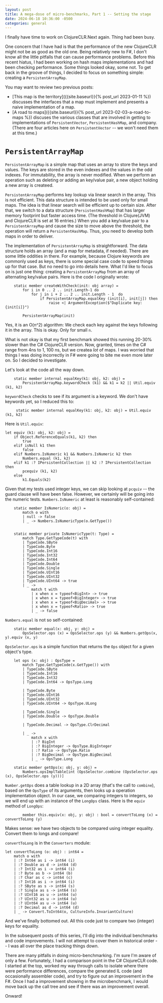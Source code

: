 ```yaml
---
layout: post
title: A mega-dose of micro-benchmarks, Part 1 -- Setting the stage   
date: 2024-06-18 10:36:00 -0500
categories: general
---
```


I finally have time to work on ClojureCLR.Next again.  Thing had been busy.

One concern that I have had is that the performance of the new ClojureCLR might not be as good as the old one. Being relatively new to F#, I don't know all the little pitfalls that can cause performance problems.  Before this recent hiatus, I had been working on hash maps implementations and had been checking performance.  Some things looked okay, some not.  To get back in the groove of things, I decided to focus on something simple: creating a `PersistentArrayMap`.

You may want to review two previous posts:

- [This map is the territory]({{site.baseurl}}{% post_url 2023-01-11 %}) discusses the interfaces that a map must implement and presents a naive implementation of a map.
- [A road to maps]({{site.baseurl}}{% post_url 2023-02-03-a-road-to-maps %}) discuses the various classes that are involved in getting to implementations of `PersistentVector`, `PersistentHashMap`, and company.  (There are four articles here on `PersistentVector` -- we won't need them at this time.)


# `PersistentArrayMap`

`PersistentArrayMap` is a simple map that uses an array to store the keys and values.  The keys are stored in the even indexes and the values in the odd indexes.  For immutability, the array is never modified.  When we perform an operation such as deleting or adding an key/value pair, a new object holding a new array is createed.

`PersistentArrayMap` performs key lookup via linear search in the array.  This is not efficient.  This data structure is intended to be used only for small maps.  The idea is that linear search will be efficient up to certain size.  After that, we switch to a data structure (`PersistentHashMap`) that has larger memory footprint but faster access time.  (The threshold in Clojure(JVM) and ClojureCLR is set at 16 entries.)  When you add a key/value pair to a `PersistentArrayMap` and cause the size to move above the threshold, the operation will return a `PersistentHashMap`.  Thus, you need to develop both maps in order to deliver. 


The implementation of `PersistentArrayMap` is straightforward.  The data structure holds an array (and a map for metadata, if needed).
There are some little oddities in there.  For example, because Clojure keywords are commonly used as keys, there is some special case code to speed things up for that case.  But no need to go into details here.  What I'd like to focus on is just one thing: creating a `PersistentArrayMap` from an array of alternating key/value pairs.  Here is the code I originally wrote:




```F#
    static member createWithCheck(init: obj array) =
        for i in 0 .. 2 .. init.Length-1 do
            for j in i + 2 .. 2 .. init.Length - 1  do
                if PersistentArrayMap.equalKey (init[i], init[j]) then
                    raise <| ArgumentException($"Duplicate key: {init[i]}")
                    
        PersistentArrayMap(init)
```



Yes, it is an O(n^2) algorithm:  We check each key against the keys following it in the array.  This is okay.  Only for small `n`.

What is not okay is that my first benchmark showed this running 20-30% slower than the C# ClojureCLR version.  Now, granted, times on the C# range from 4ns to 1, 100 ns, but we createa _lot_ of maps.  I was worried that things I was doing incorrectly in F# were going to bite me even more later on.  So I decided to investigate.

Let's look at the code all the way down.

```F#
    static member internal equalKey(k1: obj, k2: obj) =
        PersistentArrayMap.keywordCheck (k1) && k1 = k2 || Util.equiv (k1, k2)
```

`keywordCheck` checks to see if its argument is a keyword.  We don't have keywords yet, so I reduced this to:

```F#
     static member internal equalKey(k1: obj, k2: obj) = Util.equiv (k1, k2)
```

Here is `Util.equiv`:

```F#
let equiv (k1: obj, k2: obj) =
    if Object.ReferenceEquals(k1, k2) then
        true
    elif isNull k1 then
        false
    elif Numbers.IsNumeric k1 && Numbers.IsNumeric k2 then
        Numbers.equal (k1, k2)
    elif k1 :? IPersistentCollection || k2 :? IPersistentCollection then
        pcequiv (k1, k2)
    else
        k1.Equals(k2)
```

Given that my tests used integer keys, we can skip looking at `pcquiv` -- the guard clause will have been false.  However, we certainly will be going into the numeric tests. `Numbers.IsNumeric` at least is reasonably self-contained:

```F#
    static member IsNumeric(o: obj) =
        match o with
        | null -> false
        | _ -> Numbers.IsNumericType(o.GetType())

      
    static member private IsNumericType(t: Type) =
        match Type.GetTypeCode(t) with
        | TypeCode.SByte
        | TypeCode.Byte
        | TypeCode.Int16
        | TypeCode.Int32
        | TypeCode.Int64
        | TypeCode.Double
        | TypeCode.Single
        | TypeCode.UInt16
        | TypeCode.UInt32
        | TypeCode.UInt64 -> true
        | _ ->
            match t with
            | x when x = typeof<BigInt> -> true
            | x when x = typeof<BigInteger> -> true
            | x when x = typeof<BigDecimal> -> true
            | x when x = typeof<Ratio> -> true
            | _ -> false  

```

`Numbers.equal` is not so self-contained:


```F#
    static member equal(x: obj, y: obj) =
        OpsSelector.ops (x) = OpsSelector.ops (y) && Numbers.getOps(x, y).equiv (x, y)
```

`OpsSelector.ops` is a simple function that returns the `Ops` object for a given object's type.


```F#
    let ops (x: obj) : OpsType =
        match Type.GetTypeCode(x.GetType()) with
        | TypeCode.SByte
        | TypeCode.Int16
        | TypeCode.Int32
        | TypeCode.Int64 -> OpsType.Long

        | TypeCode.Byte
        | TypeCode.UInt16
        | TypeCode.UInt32
        | TypeCode.UInt64 -> OpsType.ULong

        | TypeCode.Single
        | TypeCode.Double -> OpsType.Double

        | TypeCode.Decimal -> OpsType.ClrDecimal

        | _ ->
            match x with
            | :? BigInt
            | :? BigInteger -> OpsType.BigInteger
            | :? Ratio -> OpsType.Ratio
            | :? BigDecimal -> OpsType.BigDecimal
            | _ -> OpsType.Long
```


```F#
    static member getOps(x: obj, y: obj) =
        Numbers.opsImplTable[int (OpsSelector.combine (OpsSelector.ops (x), OpsSelector.ops (y)))]
```
`Number.getOps` does a table lookup in a 2D array (that's the call to `combine`), based on the `OpsType` of its arguments, then looks up a operation implementation object.
In our case, we comparing integers to integers, so we will end up with an instance of the `LongOps` class.  Here is the `equiv` method of `LongOps`:

```F#
        member this.equiv(x: obj, y: obj) : bool = convertToLong (x) = convertToLong (y)
```

Makes sense: we have two objects to be compared using integer equality.  Convert them to longs and compare!

`convertToLong` is in the `Converters` module:

```F#
let convertToLong (o: obj) : int64 =
    match o with
    | :? Int64 as i -> int64 (i)
    | :? Double as d -> int64 (d)
    | :? Int32 as i -> int64 (i)
    | :? Byte as b -> int64 (b)
    | :? Char as c -> int64 (c)
    | :? Int16 as i -> int64 (i)
    | :? SByte as s -> int64 (s)
    | :? Single as s -> int64 (s)
    | :? UInt16 as u -> int64 (u)
    | :? UInt32 as u -> int64 (u)
    | :? UInt64 as u -> int64 (u)
    | :? Decimal as d -> int64 (d)
    | _ -> Convert.ToInt64(o, CultureInfo.InvariantCulture)
```

And we've finally bottomed out.  All this code just to compare two (integer) keys for equality.

In the subsequent posts of this series, I'll dig into the individual benchmarks and code improvements.  I will not attempt to cover them in historical order -- I was all over the place tracking things down.

There are many pitfalls in doing micro-benchmarking.  I'm sure I'm aware of only a few.
Fortunately, I had a comparison point in the C# ClojureCLR code. I started at the top, worked my way through calls to isolate where there were performance differences, compare the generated IL code (and occasionally assembler code), and try to figure out an improvement in the F#.  Once I had a improvement showing in the microbenchmark, I would move back up the call tree and see if there was an improvement overall.

Onward!
